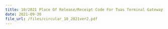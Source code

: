 ```yaml
---
title: 10/2021 Place Of Release/Receipt Code For Tuas Terminal Gateway WEF 1 OCT 2021
date: 2021-09-30
file_url: /files/circular_10_2021ver2.pdf
---
```


